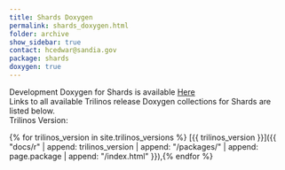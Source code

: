 ```yaml
---
title: Shards Doxygen
permalink: shards_doxygen.html
folder: archive
show_sidebar: true
contact: hcedwar@sandia.gov
package: shards
doxygen: true
---
```


Development Doxygen for Shards is available [Here](docs/dev//shards/index.html)  
Links to all available Trilinos release Doxygen collections for Shards are listed below.  
Trilinos Version: 

{% for trilinos_version in site.trilinos_versions %}
[{{ trilinos_version }}]({{ "docs/r" | append: trilinos_version | append: "/packages/" | append: page.package | append: "/index.html" }}),{% endfor %}
